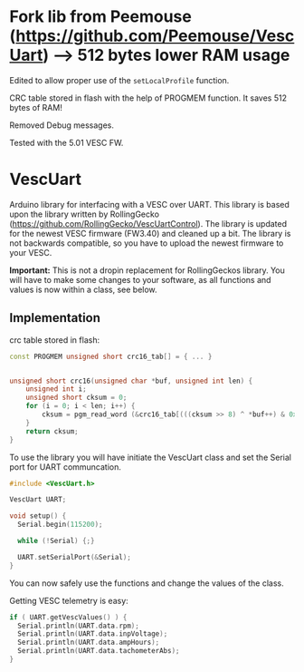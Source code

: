 # Fork lib from Peemouse (https://github.com/Peemouse/VescUart)           --> 512 bytes lower RAM usage

Edited to allow proper use of the ``setLocalProfile`` function.

CRC table stored in flash with the help of PROGMEM function. It saves 512 bytes of RAM!

Removed Debug messages.

Tested with the 5.01 VESC FW.


# VescUart

Arduino library for interfacing with a VESC over UART. This library is based upon the library written by RollingGecko (https://github.com/RollingGecko/VescUartControl). The library is updated for the newest VESC firmware (FW3.40) and cleaned up a bit. The library is not backwards compatible, so you have to upload the newest firmware to your VESC.

**Important:** This is not a dropin replacement for RollingGeckos library. You will have to make some changes to your software, as all functions and values is now within a class, see below.

## Implementation


crc table stored in flash:
```cpp
const PROGMEM unsigned short crc16_tab[] = { ... }


unsigned short crc16(unsigned char *buf, unsigned int len) {
	unsigned int i;
	unsigned short cksum = 0;
	for (i = 0; i < len; i++) {
		cksum = pgm_read_word (&crc16_tab[(((cksum >> 8) ^ *buf++) & 0xFF)]) ^ (cksum << 8);
	}
	return cksum;
}
```

To use the library you will have initiate the VescUart class and set the Serial port for UART communcation.

```cpp
#include <VescUart.h>

VescUart UART;

void setup() {
  Serial.begin(115200);

  while (!Serial) {;}

  UART.setSerialPort(&Serial);
}
```

You can now safely use the functions and change the values of the class. 

Getting VESC telemetry is easy:

```cpp
if ( UART.getVescValues() ) {
  Serial.println(UART.data.rpm);
  Serial.println(UART.data.inpVoltage);
  Serial.println(UART.data.ampHours);
  Serial.println(UART.data.tachometerAbs);
}
```
